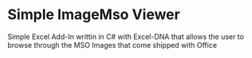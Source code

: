 # Simple ImageMso Viewer

Simple Excel Add-In writtin in C# with Excel-DNA that allows the user to browse through the MSO Images that come shipped with Office
